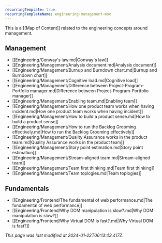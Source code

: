 ```yaml
---
recurringTemplate: true
recurringTemplateName: engineering-management-moc
---
```


This is a [[Map of Content]] related to the engineering concepts around management.

## Management

- [[Engineering/Conway's law.md|Conway's law]]
- [[Engineering/Management/Analysis document.md|Analysis document]]
- [[Engineering/Management/Burnup and Burndown chart.md|Burnup and Burndown chart]]
- [[Engineering/Management/Cognitive load.md|Cognitive load]]
- [[Engineering/Management/Difference between Project-Program-Portfolio manager.md|Difference between Project-Program-Portfolio manager]]
- [[Engineering/Management/Enabling team.md|Enabling team]]
- [[Engineering/Management/How one product team works when having incident.md|How one product team works when having incident]]
- [[Engineering/Management/How to build a product sense.md|How to build a product sense]]
- [[Engineering/Management/How to run the Backlog Grooming effectively.md|How to run the Backlog Grooming effectively]]
- [[Engineering/Management/Quality Assurance works in the product team.md|Quality Assurance works in the product team]]
- [[Engineering/Management/Story point estimation.md|Story point estimation]]
- [[Engineering/Management/Stream-aligned team.md|Stream-aligned team]]
- [[Engineering/Management/Team first thinking.md|Team first thinking]]
- [[Engineering/Management/Team toplogies.md|Team toplogies]]

## Fundamentals

- [[Engineering/Frontend/The fundamental of web performance.md|The fundamental of web performance]]
- [[Engineering/Frontend/Why DOM manipulation is slow?.md|Why DOM manipulation is slow?]]
- [[Engineering/Frontend/Why Virtual DOM is fast?.md|Why Virtual DOM is fast?]]


*This page was last modified at 2024-01-22T06:13:43.417Z*.
